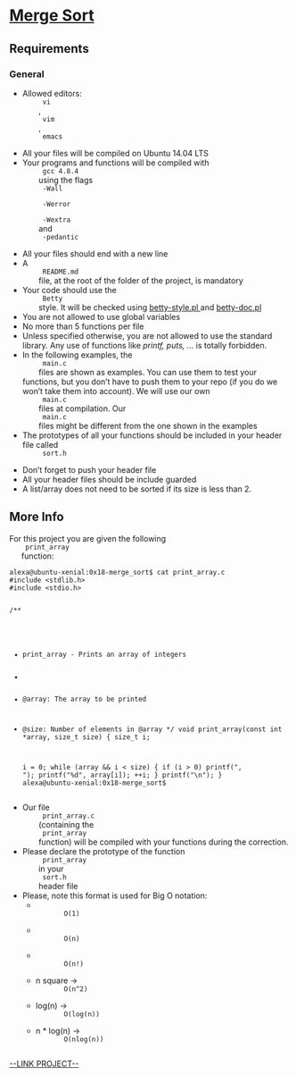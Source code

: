 # [Merge Sort](https://intranet.hbtn.io/projects/482)

<html>
<div class="panel panel-default" id="project-description">
 <div class="panel-body">
  <h2>
   Requirements
  </h2>
  <h3>
   General
  </h3>
  <ul>
   <li>
    Allowed editors:
    <code>
     vi
    </code>
    ,
    <code>
     vim
    </code>
    ,
    <code>
     emacs
    </code>
   </li>
   <li>
    All your files will be compiled on Ubuntu 14.04 LTS
   </li>
   <li>
    Your programs and functions will be compiled with
    <code>
     gcc 4.8.4
    </code>
    using the flags
    <code>
     -Wall
    </code>
    <code>
     -Werror
    </code>
    <code>
     -Wextra
    </code>
    and
    <code>
     -pedantic
    </code>
   </li>
   <li>
    All your files should end with a new line
   </li>
   <li>
    A
    <code>
     README.md
    </code>
    file, at the root of the folder of the project, is mandatory
   </li>
   <li>
    Your code should use the
    <code>
     Betty
    </code>
    style. It will be checked using
    <a href="https://github.com/hs-hq/Betty/blob/master/betty-style.pl" target="_blank" title="betty-style.pl">
     betty-style.pl
    </a>
    and
    <a href="https://github.com/hs-hq/Betty/blob/master/betty-doc.pl" target="_blank" title="betty-doc.pl">
     betty-doc.pl
    </a>
   </li>
   <li>
    You are not allowed to use global variables
   </li>
   <li>
    No more than 5 functions per file
   </li>
   <li>
    Unless specified otherwise, you are not allowed to use the standard library. Any use of functions like
    <em>
     printf, puts, …
    </em>
    is totally forbidden.
   </li>
   <li>
    In the following examples, the
    <code>
     main.c
    </code>
    files are shown as examples. You can use them to test your functions, but you don’t have to push them to your repo (if you do we won’t take them into account). We will use our own
    <code>
     main.c
    </code>
    files at compilation. Our
    <code>
     main.c
    </code>
    files might be different from the one shown in the examples
   </li>
   <li>
    The prototypes of all your functions should be included in your header file called
    <code>
     sort.h
    </code>
   </li>
   <li>
    Don’t forget to push your header file
   </li>
   <li>
    All your header files should be include guarded
   </li>
   <li>
    A list/array does not need to be sorted if its size is less than 2.
   </li>
  </ul>
  <h2>
   More Info
  </h2>
  <p>
   For this project you are given the following
   <code>
    print_array
   </code>
   function:
  </p>
  <pre><code>alexa@ubuntu-xenial:0x18-merge_sort$ cat print_array.c
#include &lt;stdlib.h&gt;
#include &lt;stdio.h&gt;

/**
 * print_array - Prints an array of integers
 *
 * @array: The array to be printed
 * @size: Number of elements in @array
 */
void print_array(const int *array, size_t size)
{
    size_t i;

    i = 0;
    while (array &amp;&amp; i &lt; size)
    {
        if (i &gt; 0)
            printf(", ");
        printf("%d", array[i]);
        ++i;
    }
    printf("\n");
}
alexa@ubuntu-xenial:0x18-merge_sort$
</code></pre>
  <ul>
   <li>
    Our file
    <code>
     print_array.c
    </code>
    (containing the
    <code>
     print_array
    </code>
    function) will be compiled with your functions during the correction.
   </li>
   <li>
    Please declare the prototype of the function
    <code>
     print_array
    </code>
    in your
    <code>
     sort.h
    </code>
    header file
   </li>
   <li>
    Please, note this format is used for Big O notation:
    <br/>
    <ul>
     <li>
      <code>
       O(1)
      </code>
     </li>
     <li>
      <code>
       O(n)
      </code>
     </li>
     <li>
      <code>
       O(n!)
      </code>
     </li>
     <li>
      n square -&gt;
      <code>
       O(n^2)
      </code>
     </li>
     <li>
      log(n) -&gt;
      <code>
       O(log(n))
      </code>
     </li>
     <li>
      n * log(n) -&gt;
      <code>
       O(nlog(n))
      </code>
     </li>
    </ul>
   </li>
  </ul>
 </div>
</div>

[--LINK PROJECT--](https://intranet.hbtn.io/projects/482)
</html>